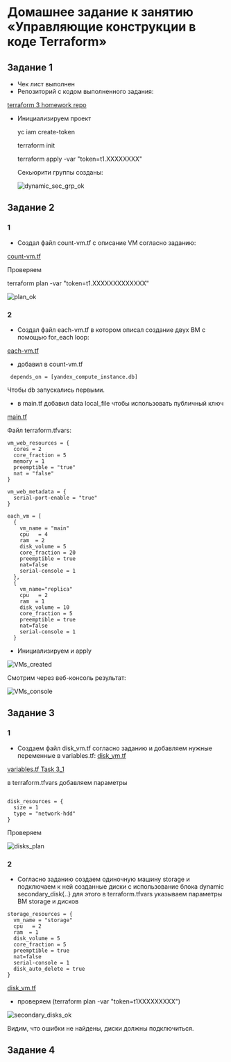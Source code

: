 # Домашнее задание к занятию «Управляющие конструкции в коде Terraform»

## Задание 1
* Чек лист выполнен
* Репозиторий с кодом выполненного задания:

[terraform 3 homework repo](https://github.com/A-Tagir/ter-homeworks/tree/main/03/src)

* Инициализируем проект
  
  yc iam create-token

  terraform init   

  terraform apply -var "token=t1.XXXXXXXX"

  Секьюрити группы созданы:

  ![dynamic_sec_grp_ok](https://github.com/A-Tagir/ter-homeworks/blob/main/03/TerrHomework3_dinamic_sec_grp.png)

## Задание 2
### 1
* Создал файл count-vm.tf c описание VM согласно заданию:

[count-vm.tf](https://github.com/A-Tagir/ter-homeworks/blob/main/03/src/count-vm.tf)

Проверяем 

terraform plan -var "token=t1.XXXXXXXXXXXXX"

![plan_ok](https://github.com/A-Tagir/ter-homeworks/blob/main/03/TerrHomework3_task1_VM_sec_group.png)

### 2
* Создал файл each-vm.tf в котором описал создание двух ВМ с помощью for_each loop:

[each-vm.tf](https://github.com/A-Tagir/ter-homeworks/blob/main/03/src/for_each-vm.tf)

* добавил в count-vm.tf
```
 depends_on = [yandex_compute_instance.db]
```
Чтобы db запускались первыми.

* в main.tf добавил data local_file чтобы использовать публичный ключ 

 [main.tf](https://github.com/A-Tagir/ter-homeworks/blob/main/03/src/main.tf)

Файл terraform.tfvars:

```
vm_web_resources = {
  cores = 2
  core_fraction = 5
  memory = 1
  preemptible = "true"
  nat = "false"
}

vm_web_metadata = {
  serial-port-enable = "true"
}

each_vm = [
  {
    vm_name = "main"
    cpu   = 4
    ram  = 2
    disk_volume = 5
    core_fraction = 20
    preemptible = true
    nat=false
    serial-console = 1
  },
  {
    vm_name="replica"
    cpu   = 2
    ram  = 1
    disk_volume = 10
    core_fraction = 5
    preemptible = true
    nat=false
    serial-console = 1
  }
```

* Инициализируем и apply

![VMs_created](https://github.com/A-Tagir/ter-homeworks/blob/main/03/TerrHomework3_task2_VMs_created.png)

Смотрим через веб-консоль результат:

![VMs_console](https://github.com/A-Tagir/ter-homeworks/blob/main/03/TerrHomework3_task2_VMs_y_console.png)

## Задание 3

### 1
* Создаем файл disk_vm.tf согласно заданию и добавляем нужные переменные в variables.tf:
[disk_vm.tf](https://github.com/A-Tagir/ter-homeworks/blob/main/03/src/disk_vm.tf)

[variables.tf Task 3_1](https://github.com/A-Tagir/ter-homeworks/blob/main/03/src/variables.tf)

в terraform.tfvars добавляем параметры

```

disk_resources = {
  size = 1
  type = "network-hdd"
}

```
Проверяем 

![disks_plan](https://github.com/A-Tagir/ter-homeworks/blob/main/03/TerrHomework3_task3_disks_plan.png)

### 2
* Согласно заданию создаем одиночную машину storage и подключаем к ней созданные диски 
  с использование блока dynamic secondary_disk{..}
  для этого в terraform.tfvars указываем параметры ВМ storage и дисков
```
storage_resources = {
  vm_name = "storage"
  cpu   = 2
  ram  = 1
  disk_volume = 5
  core_fraction = 5
  preemptible = true
  nat=false
  serial-console = 1
  disk_auto_delete = true
}
```
[disk_vm.tf](https://github.com/A-Tagir/ter-homeworks/blob/main/03/src/disk_vm.tf)

* проверяем (terraform plan -var "token=t1XXXXXXXXX")

![secondary_disks_ok](https://github.com/A-Tagir/ter-homeworks/blob/main/03/TerrHomework3_task3_secondary_dynamics.png)

Видим, что ошибки не найдены, диски должны подключиться.

## Задание 4

